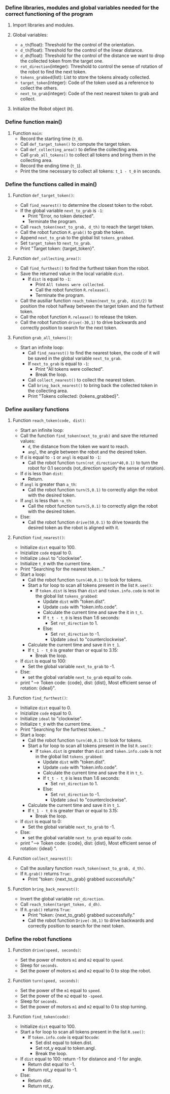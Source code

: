 ### Define libraries, modules and global variables needed for the correct functioning of the program

1. Import libraries and modules.

2. Global variables:
   - `a_th`(float): Threshold for the control of the orientation.
   - `d_th`(float): Threshold for the control of the linear distance.
   - `d_dh`(float): Threshold for the control of the distance we want to drop the collected token from the target one.
   - `rot_direction`(integer): Threshold to control the sense of rotation of the robot to find the next token.
   - `tokens_grabbed`(list): List to store the tokens already collected. 
   - `target_token`(integer): Code of the token used as a reference to collect the others. 
   - `next_to_grab`(integer): Code of the next nearest token to grab and collect.

3. Initialize the Robot object (`R`).

### Define function main()

1. Function `main`:
   - Record the starting time (`t_0`).
   - Call `def_target_token()` to compute the target token.
   - Call `def_collecting_area()` to define the collecting area.
   - Call `grab_all_tokens()` to collect all tokens and bring them in the collecting area.
   - Record the ending time (`t_1`).
   - Print the time necessary to collect all tokens: `t_1 - t_0` in seconds.

### Define the functions called in main()    

1. Function `def_target_token()`:
   - Call `find_nearest()` to determine the closest token to the robot.
   - If the global variable `next_to_grab` is `-1`:
      - Print "Error, no token detected".
      - Terminate the program.
   - Call `reach_token(next_to_grab, d_th)` to reach the target token.
   - Call the robot function `R.grab()` to grab the token.
   - Append `next_to_grab` to the global list `tokens_grabbed`.
   - Set `target_token` to `next_to_grab`.
   - Print "Target token: {target_token}".

2. Function `def_collecting_area()`:   
   - Call `find_furthest()` to find the furthest token from the robot.
   - Save the returned value in the local variable `dist`.
      - If `dist` is equal to `-1`:
         - Print `All tokens were collected`.
         - Call the robot function `R.release()`.
         - Terminate the program.
   - Call the ausiliar function `reach_token(next_to_grab, dist/2)` to position the robot halfway between the target token and the furthest token.
   - Call the robot function `R.release()` to release the token.
   - Call the robot function `drive(-30,1)` to drive backwards and correctly position to search for the next token.

3. Function `grab_all_tokens()`:
   - Start an infinite loop:
      - Call `find_nearest()` to find the nearest token, the code of it will be saved in the global variable `next_to_grab`.
      - If `next_to_grab` is equal to `-1`:
         - Print "All tokens were collected".
         - Break the loop.
      - Call `collect_nearest()` to collect the nearest token.
      - Call `bring_back_nearest()` to bring back the collected token in the collecting area.
      - Print "Tokens collected: {tokens_grabbed}".

### Define ausilary functions

1. Function `reach_token(code, dist)`:
   - Start an infinite loop:
   - Call the function `find_token(next_to_grab)` and save the returned values:
      - `d`, the distance from the token we want to reach.
      - `angl`, the angle between the robot and the desired token.
   - If `d` is equal to `-1` or `angl` is equal to `-1`:
      - Call the robot function `turn(rot_direction*40,0.1)` to turn the robot for 0.1 seconds (rot_direction specify the sense of rotation).
   - If `d` is less than `dist`:
      - Return.
   - If `angl` is greater than `a_th`:
      - Call the robot function `turn(5,0.1)` to correctly align the robot with the desired token.
   - If `angl` is less than -`a_th`:
      - Call the robot function `turn(5,0.1)` to correctly align the robot with the desired token.
   - Else:
      - Call the robot function `drive(50,0.1)` to drive towards the desired token as the robot is aligned with it.

2. Function `find_nearest()`:
   - Initialize `dist` equal to 100.
   - Inizialize `code` equal to 0.
   - Initialize `ideal` to "clockwise".
   - Initialize `t_0` with the current time.
   - Print "Searching for the nearest token..."
   - Start a loop:
      - Call the robot function `turn(40,0.1)` to look for tokens.
      - Start a for loop to scan all tokens present in the list `R.see()`:
         - If `token.dist` is less than `dist` and `token.info.code` is not in the global list `tokens_grabbed`:
            - Update `dist` with "token.dist".
            - Update `code` with "token.info.code".
            - Calculate the current time and save the it in `t_t`.
            - If `t_t - t_0` is less than 1.6 seconds:
               - Set `rot_direction` to 1.
            - Else:
               - Set `rot_direction` to -1.
               - Update `ideal` to "counterclockwise".
      - Calculate the current time and save it in `t_1`.
      - If `t_1 - t_0` is greater than or equal to 3.15:
         - Break the loop.
   - If `dist` is equal to 100:
      - Set the global variable `next_to_grab` to -1.
   - Else:
      - set the global variable `next_to_grab` equal to `code`.
   - print "--> Token code: {code}, dist: {dist}, Most efficient sense of rotation: {ideal}".

3. Function `find_furthest()`:
   - Initialize `dist` equal to 0.
   - Inizialize `code` equal to 0.
   - Initialize `ideal` to "clockwise".
   - Initialize `t_0` with the current time.
   - Print "Searching for the furthest token..."
   - Start a loop:
      - Call the robot function `turn(40,0.1)` to look for tokens.
      - Start a for loop to scan all tokens present in the list `R.see()`:
         - If `token.dist` is greater than `dist` and `token.info.code` is not in the global list `tokens_grabbed`:
            - Update `dist` with "token.dist".
            - Update `code` with "token.info.code".
            - Calculate the current time and save the it in `t_t`.
            - If `t_t - t_0` is less than 1.6 seconds:
               - Set `rot_direction` to 1.
            - Else:
               - Set `rot_direction` to -1.
               - Update `ideal` to "counterclockwise".
      - Calculate the current time and save it in `t_1`.
      - If `t_1 - t_0` is greater than or equal to 3.15:
         - Break the loop.
   - If `dist` is equal to 0:
      - Set the global variable `next_to_grab` to -1.
   - Else:
      - set the global variable `next_to_grab` equal to `code`.
   - print "--> Token code: {code}, dist: {dist}, Most efficient sense of rotation: {ideal} ".

4. Function `collect_nearest()`:
   - Call the ausilary function `reach_token(next_to_grab, d_th)`.
   - If `R.grab()` returns `True`:
      - Print "token: {next_to_grab} grabbed successfully."

5. Function `bring_back_nearest()`:
   - Invert the global variable `rot_direction`.
   - Call `reach_token(target_token, d_dh)`.
   - If `R.grab()` returns `True`:
      - Print "token: {next_to_grab} grabbed successfully."
      - Call the robot function `Drive(-30,1)` to drive backwards and correctly position to search for the next token. 

### Define the robot functions

1. Function `drive(speed, seconds)`:
   - Set the power of motors `m1` and `m2` equal to `speed`.
   - Sleep for `seconds`.
   - Set the power of motors `m1` and `m2` equal to 0 to stop the robot.

2. Function `turn(speed, seconds)`:
   - Set the power of the `m1` equal to `speed`.
   - Set the power of the `m2` equal to `-speed`.
   - Sleep for `seconds`.
   - Set the power of motors `m1` and `m2` equal to 0 to stop turning.

3. Function `find_token(code)`:
   - Initialize `dist` equal to 100.
   - Start a for loop to scan all tokens present in the list `R.see()`:
      - If `token.info.code` is equal to`code`:
         - Set dist equal to token.dist.
         - Set rot_y equal to token.angl.
         - Break the loop.
   - If `dist` equal to 100: return -1 for distance and -1 for angle.
      - Return dist equal to -1.
      - Return rot_y equal to -1.
   - Else:
      - Return dist.
      - Return rot_y.